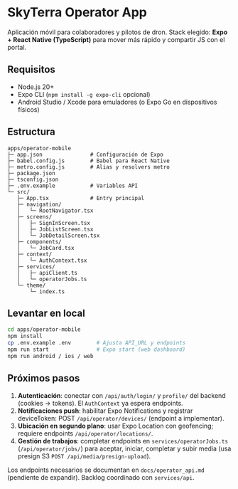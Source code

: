 # SkyTerra Operator App

Aplicación móvil para colaboradores y pilotos de dron. Stack elegido: **Expo + React Native (TypeScript)** para mover más rápido y compartir JS con el portal.

## Requisitos

- Node.js 20+
- Expo CLI (`npm install -g expo-cli` opcional)
- Android Studio / Xcode para emuladores (o Expo Go en dispositivos físicos)

## Estructura

```
apps/operator-mobile
├─ app.json               # Configuración de Expo
├─ babel.config.js        # Babel para React Native
├─ metro.config.js        # Alias y resolvers metro
├─ package.json
├─ tsconfig.json
├─ .env.example           # Variables API
└─ src/
   ├─ App.tsx             # Entry principal
   ├─ navigation/
   │   └─ RootNavigator.tsx
   ├─ screens/
   │   ├─ SignInScreen.tsx
   │   ├─ JobListScreen.tsx
   │   └─ JobDetailScreen.tsx
   ├─ components/
   │   └─ JobCard.tsx
   ├─ context/
   │   └─ AuthContext.tsx
   ├─ services/
   │   ├─ apiClient.ts
   │   └─ operatorJobs.ts
   └─ theme/
       └─ index.ts
```

## Levantar en local

```bash
cd apps/operator-mobile
npm install
cp .env.example .env        # Ajusta API_URL y endpoints
npm run start               # Expo start (web dashboard)
npm run android / ios / web
```

## Próximos pasos

1. **Autenticación**: conectar con `/api/auth/login/` y `profile/` del backend (cookies -> tokens). El `AuthContext` ya espera endpoints.
2. **Notificaciones push**: habilitar Expo Notifications y registrar deviceToken: POST `/api/operator/devices/` (endpoint a implementar).
3. **Ubicación en segundo plano**: usar Expo Location con geofencing; requiere endpoints `/api/operator/locations/`.
4. **Gestión de trabajos**: completar endpoints en `services/operatorJobs.ts` (`/api/operator/jobs/`) para aceptar, iniciar, completar y subir media (usa presign S3 `POST /api/media/presign-upload`).

Los endpoints necesarios se documentan en `docs/operator_api.md` (pendiente de expandir). Backlog coordinado con `services/api`.
